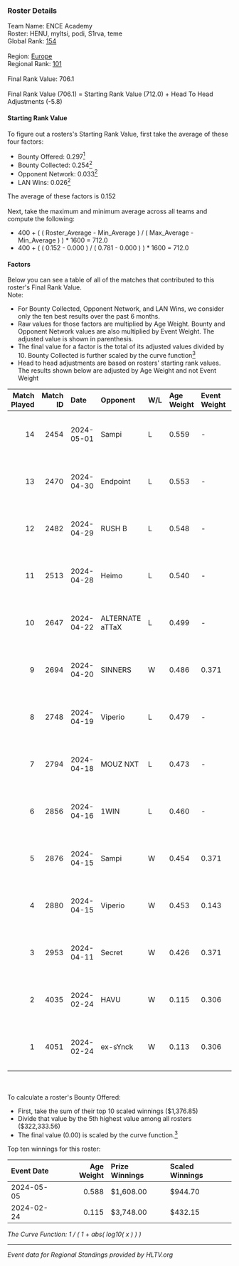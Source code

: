 ### Roster Details<br />
Team Name: ENCE Academy<br />
Roster: HENU, myltsi, podi, S1rva, teme<br />
Global Rank: [154](../standings_global.md)<br />
<br />
Region: [Europe]( ../standings_europe.md)<br />
Regional Rank: [101]( ../standings_europe.md)<br />
<br />
Final Rank Value:  706.1<br />
<br />
Final Rank Value (706.1) = Starting Rank Value (712.0) + Head To Head Adjustments (-5.8)<br />

#### Starting Rank Value<br />
To figure out a rosters's Starting Rank Value, first take the average of these four factors:<br />
- Bounty Offered: 0.297[<sup>1</sup>](#table2)
- Bounty Collected: 0.254[<sup>2</sup>](#table1)
- Opponent Network: 0.033[<sup>2</sup>](#table1)
- LAN Wins: 0.026[<sup>2</sup>](#table1)

The average of these factors is 0.152<br />
<br />
Next, take the maximum and minimum average across all teams and compute the following:<br />
- 400 + ( ( Roster_Average - Min_Average ) / ( Max_Average - Min_Average ) ) * 1600 = 712.0
- 400 + ( ( 0.152 - 0.000 ) / ( 0.781 - 0.000 ) ) * 1600 = 712.0


#### Factors<br />
Below you can see a table of all of the matches that contributed to this roster's Final Rank Value.<br />
Note:<br />

- For Bounty Collected, Opponent Network, and LAN Wins, we consider only the ten best results over the past 6 months.
- Raw values for those factors are multiplied by Age Weight. Bounty and Opponent Network values are also multiplied by Event Weight. The adjusted value is shown in parenthesis.
- The final value for a factor is the total of its adjusted values divided by 10. Bounty Collected is further scaled by the curve function[<sup>3</sup>](#curveFunction)
- Head to head adjustments are based on rosters' starting rank values. The results shown below are adjusted by Age Weight and not Event Weight
<span id="table1"></span><br />


| Match Played | Match ID | Date       | Opponent        | W/L | Age Weight | Event Weight | Bounty Collected | Opponent Network | LAN Wins  | H2H Adj. | Roster                          |
| -: | -: | :- | :- | :- | :- | :- | :- | :- | :- | -: | :- |
|           14 |     2454 | 2024-05-01 | Sampi           | L   | 0.559      | -            | -                | -                | -         |    -4.10 | HENU, myltsi, podi, S1rva, teme |
|           13 |     2470 | 2024-04-30 | Endpoint        | L   | 0.553      | -            | -                | -                | -         |    -4.50 | HENU, myltsi, podi, S1rva, teme |
|           12 |     2482 | 2024-04-29 | RUSH B          | L   | 0.548      | -            | -                | -                | -         |    -5.12 | HENU, myltsi, podi, S1rva, teme |
|           11 |     2513 | 2024-04-28 | Heimo           | L   | 0.540      | -            | -                | -                | -         |    -9.63 | HENU, myltsi, podi, S1rva, teme |
|           10 |     2647 | 2024-04-22 | ALTERNATE aTTaX | L   | 0.499      | -            | -                | -                | -         |    -3.73 | HENU, myltsi, podi, S1rva, teme |
|            9 |     2694 | 2024-04-20 | SINNERS         | W   | 0.486      | 0.371        | 0.037 (0.007)    | 0.794 (0.143)    | 0 (0.000) |    13.99 | HENU, myltsi, podi, S1rva, teme |
|            8 |     2748 | 2024-04-19 | Viperio         | L   | 0.479      | -            | -                | -                | -         |    -9.54 | HENU, myltsi, podi, S1rva, teme |
|            7 |     2794 | 2024-04-18 | MOUZ NXT        | L   | 0.473      | -            | -                | -                | -         |    -2.14 | HENU, myltsi, podi, S1rva, teme |
|            6 |     2856 | 2024-04-16 | 1WIN            | L   | 0.460      | -            | -                | -                | -         |    -3.39 | HENU, myltsi, podi, S1rva, teme |
|            5 |     2876 | 2024-04-15 | Sampi           | W   | 0.454      | 0.371        | 0.027 (0.005)    | 1.000 (0.168)    | 0 (0.000) |    10.63 | HENU, myltsi, podi, S1rva, teme |
|            4 |     2880 | 2024-04-15 | Viperio         | W   | 0.453      | 0.143        | 0.001 (0.000)    | 0.037 (0.002)    | 0 (0.000) |     5.34 | HENU, myltsi, podi, S1rva, teme |
|            3 |     2953 | 2024-04-11 | Secret          | W   | 0.426      | 0.371        | 0.000 (0.000)    | 0.057 (0.009)    | 0 (0.000) |     3.75 | HENU, myltsi, podi, S1rva, teme |
|            2 |     4035 | 2024-02-24 | HAVU            | W   | 0.115      | 0.306        | 0.001 (0.000)    | 0.159 (0.006)    | 1 (0.115) |     1.79 | HENU, myltsi, podi, S1rva, teme |
|            1 |     4051 | 2024-02-24 | ex-sYnck        | W   | 0.113      | 0.306        | 0.000 (0.000)    | 0.016 (0.001)    | 1 (0.113) |     0.81 | HENU, myltsi, podi, S1rva, teme |

<br />
<span id="table2"></span><br />
To calculate a roster's Bounty Offered:<br />

- First, take the sum of their top 10 scaled winnings ($1,376.85)
- Divide that value by the 5th highest value among all rosters ($322,333.56)
- The final value (0.00) is scaled by the curve function.[<sup>3</sup>](#curveFunction)

Top ten winnings for this roster:<br />

| Event Date | Age Weight | Prize Winnings | Scaled Winnings |
| :- | -: | :- | :- |
| 2024-05-05 |      0.588 | $1,608.00      | $944.70         |
| 2024-02-24 |      0.115 | $3,748.00      | $432.15         |


<span id="curveFunction"></span>_The Curve Function: 1 / ( 1 + abs( log10( x ) ) )_<br />

---
_Event data for Regional Standings provided by HLTV.org_<br />

